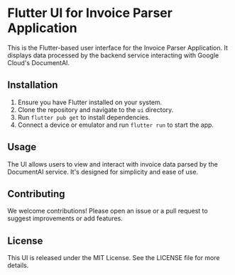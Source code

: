 # Flutter UI for Invoice Parser Application

This is the Flutter-based user interface for the Invoice Parser Application. It displays data processed by the backend service interacting with Google Cloud's DocumentAI.

## Installation
1. Ensure you have Flutter installed on your system.
2. Clone the repository and navigate to the `ui` directory.
3. Run `flutter pub get` to install dependencies.
4. Connect a device or emulator and run `flutter run` to start the app.

## Usage
The UI allows users to view and interact with invoice data parsed by the DocumentAI service. It's designed for simplicity and ease of use.

## Contributing
We welcome contributions! Please open an issue or a pull request to suggest improvements or add features.

## License
This UI is released under the MIT License. See the LICENSE file for more details.
